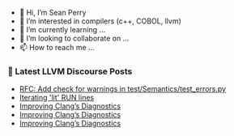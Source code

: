 - 👋 Hi, I’m Sean Perry
- 👀 I’m interested in compilers (c++, COBOL, llvm)
- 🌱 I’m currently learning ...
- 💞️ I’m looking to collaborate on ...
- 📫 How to reach me ...

<!---
s66perry/s66perry is a ✨ special ✨ repository because its `README.md` (this file) appears on your GitHub profile.
You can click the Preview link to take a look at your changes.
--->
### 📕 Latest LLVM Discourse Posts

<!-- DISCOURSE-LLVM:START -->
- [RFC: Add check for warnings in test/Semantics/test_errors.py](https://discourse.llvm.org/t/rfc-add-check-for-warnings-in-test-semantics-test-errors-py/62577#post_4)
- [Iterating &#39;lit&#39; RUN lines](https://discourse.llvm.org/t/iterating-lit-run-lines/62596#post_1)
- [Improving Clang’s Diagnostics](https://discourse.llvm.org/t/improving-clang-s-diagnostics/62584#post_6)
- [Improving Clang’s Diagnostics](https://discourse.llvm.org/t/improving-clang-s-diagnostics/62584#post_5)
- [Improving Clang’s Diagnostics](https://discourse.llvm.org/t/improving-clang-s-diagnostics/62584#post_4)
<!-- DISCOURSE-LLVM:END -->
